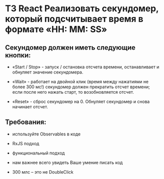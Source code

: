 # ТЗ React Реализовать секундомер, который подсчитывает время в формате «HH: MM: SS»

## Секундомер должен иметь следующие кнопки:

* «Start / Stop» - запуск / остановка отсчета времени, останавливает и обнуляет значение секундомера.

* «Wait» - работает на двойной клик (время между нажатиями не более 300 мс!) секундомер должен прекратить отсчет времени; если после него нажать старт, то возобновляется отсчет.

* «Reset» - сброс секундомер на 0. Обнуляет секундомер и снова начинает отсчет.

## Требования:

* используйте Observables в коде

* RxJS подход

* функциональный подход

* нам важнее всего увидеть Ваше умение писать код

* 300 млс – это не DoubleClick